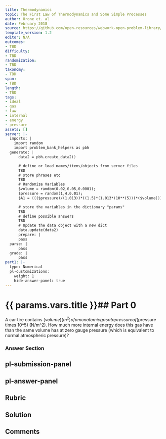 ```yaml
---
title: Thermodynamics
topic: The First Law of Thermodynamics and Some Simple Processes
author: Urone et. al
date: February 2018
source: https://github.com/open-resources/webwork-open-problem-library/tree/master/Contrib/BrockPhysics/College_Physics_Urone/15.Thermodynamics/The_First_Law_of_Thermodynamics_and_Some_Simple_Processes/NU_U17-15-02-001.pg
template_version: 1.2
editor: N/A
outcomes:
- TBD
difficulty:
- TBD
randomization:
- TBD
taxonomy:
- TBD
span:
- TBD
length:
- TBD
tags:
- ideal
- gas
- law
- internal
- energy
- pressure
assets: []
server: |-
  imports: |
    import random
    import problem_bank_helpers as pbh
  generate: |
      data2 = pbh.create_data2()

      # define or load names/items/objects from server files
      TBD
      # store phrases etc
      TBD
      # Randomize Variables
      $volume = random(0.02,0.05,0.0001);
      $pressure = random(1,4,0.01);
      $A1 = ((($pressure)/(1.013))*((1.5)*(1.013*(10**(5)))*($volume)))-((1.5)*(1.013*(10**(5)))*($volume));

      # store the variables in the dictionary "params"
      TBD
      # define possible answers
      TBD
      # Update the data object with a new dict
      data.update(data2)
      prepare: |
      pass
  parse: |
      pass
  grade: |
      pass
part1: |-
  type: Numerical
  pl-customizations:
    weight: 1
    hide-answer-panel: true
---
```


# {{ params.vars.title }}## Part 0 
A car tire contains ($volume) (m^2) of a monatomic gas at a pressure of ($pressure times 10^5) (N/m^2). How much more internal energy does this gas have than the same volume has at zero gauge pressure (which is equivalent to normal atmospheric pressure)? 


### Answer Section 


## pl-submission-panel 


## pl-answer-panel 


## Rubric 


## Solution 


## Comments 


